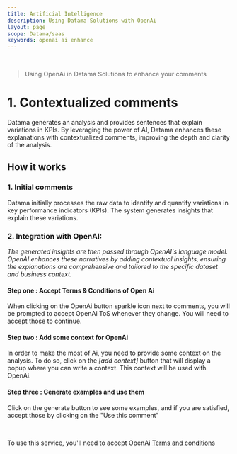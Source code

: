 ```yaml
---
title: Artificial Intelligence
description: Using Datama Solutions with OpenAi
layout: page
scope: Datama/saas
keywords: openai ai enhance
---
```


<br>

> Using OpenAi in Datama Solutions to enhance your comments


# 1. Contextualized comments

Datama generates an analysis and provides sentences that explain variations in KPIs. By leveraging the power of AI, Datama enhances these explanations with contextualized comments, improving the depth and clarity of the analysis.

## How it works

### 1. Initial comments
Datama initially processes the raw data to identify and quantify variations in key performance indicators (KPIs).
The system generates insights that explain these variations.

### 2. Integration with OpenAI:
_The generated insights are then passed through OpenAI's language model._
_OpenAI enhances these narratives by adding contextual insights, ensuring the explanations are comprehensive and tailored to the specific dataset and business context._

#### Step one : Accept Terms & Conditions of Open Ai
When clicking on the OpenAi button sparkle icon next to comments, you will be prompted to accept OpenAi ToS whenever they change.
You will need to accept those to continue.
#### Step two : Add some context for OpenAi
In order to make the most of Ai, you need to provide some context on the analysis.
To do so, click on the _[add context]_ button that will display a popup where you can write a context.
This context will be used with OpenAi.
#### Step three : Generate examples and use them
Click on the generate button to see some examples, and if you are satisfied, accept those by clicking on the "Use this comment"


<br>

To use this service, you'll need to accept OpenAi [Terms and conditions](http://sada)


<br>